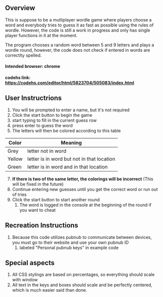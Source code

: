 ## Overview
This is suppose to be a mutliplayer wordle game where players choose a word and everybody tries to guess it as fast as possible using the rules of wordle. However, the code is still a work in progress and only has single player functions in it at the moment.

The program chooses a random word between 5 and 9 letters and plays a wordle round, however, the code does not check if entered in words are correctlty spelled.

#### Intended browser: chrome
#### codehs link: https://codehs.com/editor/html/5823704/505083/index.html

## User Instructrions
1. You will be prompted to enter a name, but it's not required
2. Click the start button to begin the game
3. start typing to fill in the current guess row
4. press enter to guess the word
5. The letters will then be colored according to this table

| Color | Meaning |
| ---- | ---- |
| Grey | letter not in word |
| Yellow | letter is in word but not in that location |
| Green | letter is in word and in that location |

7. **If there is two of the same letter, the colorings will be incorrect** (This will be fixed in the future)
8. Continue entering new guesses until you get the correct word or run out of tries
9. Click the start button to start another round
    1. The word is logged in the console at the beginning of the round if you want to cheat
## Recreation Instructions
1. Because this code utilizes pubnub to communicate between devices, you must go to their website and use your own pubnub ID
    1. labeled "Personal pubnub keys" in example code
## Special aspects
1. All CSS stylings are based on percentages, so everything should scale with window
2. All text in the keys and boxes should scale and be perfectly centered, which is much easier said than done.
